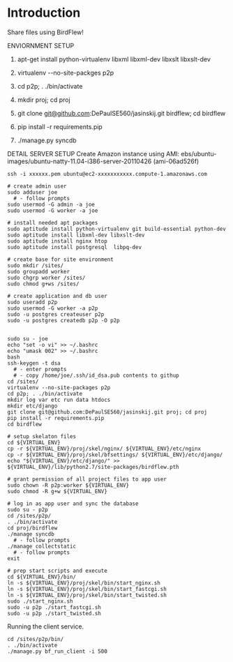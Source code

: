 # Introduction 
Share files using BirdFlew!


ENVIORNMENT SETUP

1) apt-get install python-virtualenv libxml libxml-dev libxslt libxslt-dev

2) virtualenv --no-site-packges p2p

3) cd p2p; . ./bin/activate

4) mkdir proj; cd proj

5) git clone git@github.com:DePaulSE560/jasinskij.git birdflew; cd birdflew

6) pip install -r requirements.pip

7) ./manage.py syncdb 



DETAIL SERVER SETUP
Create Amazon instance using AMI: ebs/ubuntu-images/ubuntu-natty-11.04-i386-server-20110426 (ami-06ad526f)


    ssh -i xxxxxx.pem ubuntu@ec2-xxxxxxxxxxx.compute-1.amazonaws.com
    
    # create admin user
    sudo adduser joe 
      # - follow prompts 
    sudo usermod -G admin -a joe
	sudo usermod -G worker -a joe
      
    # install needed apt packages
    sudo aptitude install python-virtualenv git build-essential python-dev 
    sudo aptitude install libxml-dev libxslt-dev 
    sudo aptitude install nginx htop
    sudo aptitude install postgresql  libpq-dev
    
    # create base for site environment
    sudo mkdir /sites/
    sudo groupadd worker
    sudo chgrp worker /sites/
    sudo chmod g+ws /sites/
    
    # create application and db user 
    sudo useradd p2p
    sudo usermod -G worker -a p2p
    sudo -u postgres createuser p2p
    sudo -u postgres createdb p2p -O p2p
    

    sudo su - joe 
    echo "set -o vi" >> ~/.bashrc
    echo "umask 002" >> ~/.bashrc
    bash 
    ssh-keygen -t dsa
      # - enter prompts 
      # - copy /home/joe/.ssh/id_dsa.pub contents to githup
    cd /sites/
    virtualenv --no-site-packages p2p 
    cd p2p; . ./bin/activate
    mkdir log var etc run data htdocs
    mkdir etc/django
    git clone git@github.com:DePaulSE560/jasinskij.git proj; cd proj
    pip install -r requirements.pip
    cd birdflew

	# setup skelaton files
    cd ${VIRTUAL_ENV}
    cp -r ${VIRTUAL_ENV}/proj/skel/nginx/ ${VIRTUAL_ENV}/etc/nginx
    cp -r ${VIRTUAL_ENV}/proj/skel/bfsettings/ ${VIRTUAL_ENV}/etc/django/
    echo "${VIRTUAL_ENV}/etc/django/" >> ${VIRTUAL_ENV}/lib/python2.7/site-packages/birdflew.pth

	# grant permission of all project files to app user
    sudo chown -R p2p:worker ${VIRTUAL_ENV}
	sudo chmod -R g+w ${VIRTUAL_ENV}
	
	# log in as app user and sync the database
	sudo su - p2p 
	cd /sites/p2p/
	. ./bin/activate
	cd proj/birdflew
    ./manage syncdb 
      # - follow prompts 
    ./manage collectstatic
      # - follow prompts 
    exit
    
	# prep start scripts and execute
    cd ${VIRTUAL_ENV}/bin/
    ln -s ${VIRTUAL_ENV}/proj/skel/bin/start_nginx.sh
    ln -s ${VIRTUAL_ENV}/proj/skel/bin/start_fastcgi.sh
    ln -s ${VIRTUAL_ENV}/proj/skel/bin/start_twisted.sh
    sudo ./start_nginx.sh 
    sudo -u p2p ./start_fastcgi.sh
    sudo -u p2p ./start_twisted.sh

Running the client service. 

    cd /sites/p2p/bin/
    . ./bin/activate
    ./manage.py bf_run_client -i 500